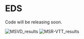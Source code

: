 # EDS
Code will be releasing soon.

![MSVD_results](https://github.com/BradenJoson/EDS/assets/63455588/aa97fdf1-334d-475b-8ad7-3beec327ad5f)
![MSR-VTT_results](https://github.com/BradenJoson/EDS/assets/63455588/93d0a6b3-6dd7-4428-a364-8923836d7187)
